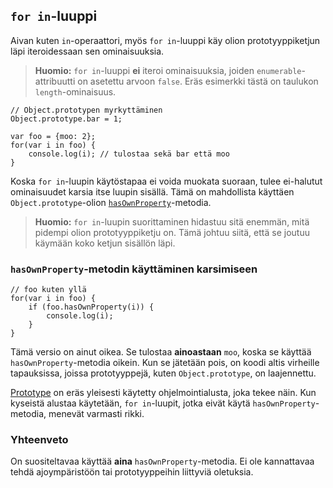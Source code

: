 ## `for in`-luuppi

Aivan kuten `in`-operaattori, myös `for in`-luuppi käy olion prototyyppiketjun läpi iteroidessaan sen ominaisuuksia.

> **Huomio:** `for in`-luuppi **ei** iteroi ominaisuuksia, joiden `enumerable`-attribuutti on asetettu arvoon `false`. Eräs esimerkki tästä on taulukon `length`-ominaisuus.

    // Object.prototypen myrkyttäminen
    Object.prototype.bar = 1;

    var foo = {moo: 2};
    for(var i in foo) {
        console.log(i); // tulostaa sekä bar että moo
    }

Koska `for in`-luupin käytöstapaa ei voida muokata suoraan, tulee ei-halutut ominaisuudet karsia itse luupin sisällä. Tämä on mahdollista käyttäen `Object.prototype`-olion [`hasOwnProperty`](#object.hasownproperty)-metodia.

> **Huomio:** `for in`-luupin suorittaminen hidastuu sitä enemmän, mitä pidempi olion prototyyppiketju on. Tämä johtuu siitä, että se joutuu käymään koko ketjun sisällön läpi.

### `hasOwnProperty`-metodin käyttäminen karsimiseen

    // foo kuten yllä
    for(var i in foo) {
        if (foo.hasOwnProperty(i)) {
            console.log(i);
        }
    }

Tämä versio on ainut oikea. Se tulostaa **ainoastaan** `moo`, koska se käyttää `hasOwnProperty`-metodia oikein. Kun se jätetään pois, on koodi altis virheille tapauksissa, joissa prototyyppejä, kuten `Object.prototype`, on laajennettu.

[Prototype][1] on eräs yleisesti käytetty ohjelmointialusta, joka tekee näin. Kun kyseistä alustaa käytetään, `for in`-luupit, jotka eivät käytä `hasOwnProperty`-metodia, menevät varmasti rikki.

### Yhteenveto

On suositeltavaa käyttää **aina** `hasOwnProperty`-metodia. Ei ole kannattavaa tehdä ajoympäristöön tai prototyyppeihin liittyviä oletuksia.

[1]: http://www.prototypejs.org/

